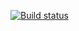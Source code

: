 [![Build status](https://ci.appveyor.com/api/projects/status/bm9hepotpahbih64/branch/main?svg=true)](https://ci.appveyor.com/project/Nataliya2020/homework-ajs-16-unit-test-functions/branch/main)
